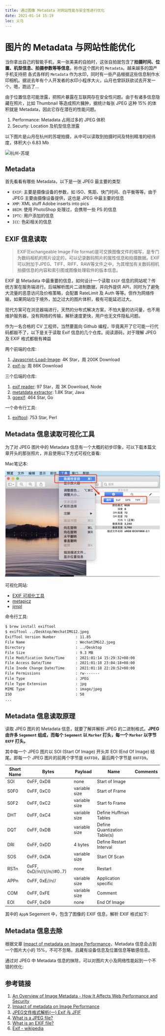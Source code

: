 ```yaml
---
title: 通过图像 Metadata 对网站性能与安全性进行优化
date: 2021-01-14 15:19
loc: 义乌
---
```


#  图片的 Metadata 与网站性能优化

当你拿出自己的智能手机，来一张美美的自拍时，这张自拍就包含了**拍摄时间、位置、机型信息、拍摄参数等等信息**，称作这个图片的 `Metadata`。越来越多的国产手机支持把 各式各样的 `Metadata` 作为水印，同时有一些产品根据这些信息制作水印相机。据说去年有个人开发者的水印小程序大火，山月也曾跃跃欲试去开发一个。嗯，跑远了...

由于位置信息可能泄露，把照片暴露在互联网存在安全性问题。由于有诸多信息隐藏在照片，比如 Thumbnail 等造成照片臃肿，据统计每张 JPEG 这种 15% 的体积就是 Metadata，因此它存在潜在的性能问题。

1. Performance: Metadata 占用过多的 JPEG 体积
1. Securty: Location 及机型信息泄露

以下图片是山月在杭州的苏堤拍摄，从中可以读取到拍摄时间及特别精准的经纬度，体积大小 6.83 Mb

![杭州-苏堤](./assets/hang-sudi.jpeg)
## Metadata

首先看看有哪些 Metadata，以下是一张 JPEG 最主要的类型

+ `EXIF`: 主要是摄像设备的参数，如 ISO、焦距、快门时间、白平衡等等。由于 JPEG 主要由摄像设备提供，这也是 JPEG 中最主要的信息
+ `XMP`: XML stuff Adobe inserts into pics
+ `8BIM`: 使用 PhotoShop 处理过，会携带一些 PS 的信息
+ `IPTC`: 用户添加的信息
+ `ICC`: 色彩相关的信息

## EXIF 信息读取

> EXIF(Exchangeable Image File format)是可交换图像文件的缩写，是专门为数码相机的照片设定的，可以记录数码照片的属性信息和拍摄数据。EXIF可以附加于JPEG、TIFF、RIFF、RAW等文件之中，为其增加有关数码相机拍摄信息的内容和索引图或图像处理软件的版本信息。

EXIF 是 Metadata 中最重要的信息，如何设计一个读取 `EXIF` 信息的网站呢？传统方案在服务端进行。后端解析图片二进制数据，并向外提供 API，同时为了避免大流量的恶意访问及价格策略，会配置 RateLimit 及 Auth 等等。但作为网络传输，如果网站位于境外，加之过大的图片体积，极有可能延迟过大。

现代方案可在浏览器端进行，天然的分布式解决方案，不怕大量的访问量，也不用维护服务器，没有网络的传输，解析速度更快，用户也无文件隐私问题。

作为一名合格的 CV 工程师，当然要面向 Github 编程，毕竟离开了它可能一行代码都敲不了，以下是关于读取 Exif 信息的几个仓库。阅读源码，对于理解 JPEG 及 EXIF 格式都极有裨益

两个前端的仓库:

1. [Javascript-Load-Image](https://github.com/blueimp/JavaScript-Load-Image): 4K Star，周 200K Download
1. [exif-js](https://www.npmjs.com/package/exif-js): 周 86K Download

三个后端的仓库:

1. [exif reader](https://github.com/devongovett/exif-reader): 97 Star，周 3K Download, Node
1. [metatdata extractor](https://github.com/drewnoakes/metadata-extractor): 1.8K Star, Java
1. [goexif](https://github.com/rwcarlsen/goexif): 464 Star, Go

一个命令行工具:

1. [exiftool](https://github.com/exiftool/exiftool): 753 Star, Perl

## Metadata 信息读取可视化工具

为了对 JPEG 图片中的 Metadata 信息有一个大概的初步印象，可以下载本篇文章开头的那张照片，并且使用以下方式可视化查看:

Mac笔记本:

![在 Mac 上读取 Metadata 信息](./assets/hang-exif-sudi.png)

可视化网站:

+ [EXIF 可视化工具](https://devtools.tech/exif)
+ [metapicz](http://metapicz.com/)
+ [jimpl](https://jimpl.com/)

命令行工具:

``` bash
$ brew install exiftool
$ exiftool ../Desktop/WechatIMG12.jpeg 
ExifTool Version Number         : 11.85
File Name                       : WechatIMG12.jpeg
Directory                       : ../Desktop
File Size                       : 9.3 MB
File Modification Date/Time     : 2021:01:14 15:29:32+08:00
File Access Date/Time           : 2021:01:18 23:04:18+08:00
File Inode Change Date/Time     : 2021:01:18 22:28:52+08:00
File Permissions                : rw-------
File Type                       : JPEG
File Type Extension             : jpg
MIME Type                       : image/jpeg
ISO                             : 50
...
```

## Metadata 信息读取原理

读取 JPEG 图片的 Metadata 信息，就要了解并解析 JPEG 的二进制格式。**JPEG 由许多 `Segement` 组成，而每个 `Segement` 以 `Marker` 打头，每一个 `Marker` 以字节 `0XFF` 打头。**

其中每一个 JPEG 图片以 SOI (Start Of Image) 开头并 EOI (End Of Image) 结尾。即每一个 JPEG 图片的前两个字节是 `0XFFD8`，最后两个字节是 `0XFFD9`。

| Short Name | Bytes | Payload | Name | Comments |
| --- | --- | --- | --- | --- |
| SOI | 0xFF, 0xD8 | none | Start of Image |  |
| S0F0 | 0xFF, 0xC0 | variable size | Start of Frame |  |
| S0F2 | 0xFF, 0xC2 | variable size | Start fo Frame |  |
| DHT | 0xFF, 0xC4 | variable size | Define Huffman Tables |  |
| DQT | 0xFF, 0xDB | variable size | Define Quantization Table(s) |  |
| DRI | 0xFF, 0xDD | 4 bytes | Define Restart Interval |  |
| SOS | 0xFF, 0xDA | variable size | Start Of Scan |  |
| RSTn | 0xFF, 0xD//n//(//n//#0..7) | none | Restart |  |
| APPn | 0xFF, 0xE//n// | variable size | Application specific |  |
| COM | 0xFF, 0xFE | variable size | Comment |  |
| EOI | 0xFF, 0xD9 | none | End Of Image |  |

其中的 `AppN` Segement 中，包含了图像的 EXIF 信息，解析 EXIF 格式如下:

## Metadata 信息去除

根据文章 [Impact of metadata on Image Performance](https://dexecure.com/blog/impact-of-metadata-on-image-performance/)，Metadata 信息会占到一个图片大小的 15%，不可不忽略，且藏有设备信息及位置信息等敏感信息。

通过对 JPEG 中 Metadata 信息的抹除，可以对图片大小及网络性能起到一个不错的优化:
## 参考链接

1. [An Overview of Image Metadata - How It Affects Web Performance and Security](https://www.keycdn.com/blog/image-metadata)
1. [Impact of metadata on Image Performance](https://dexecure.com/blog/impact-of-metadata-on-image-performance/)
1. [JPEG文件格式解析(一) Exif 与 JFIF](https://cloud.tencent.com/developer/article/1427939)
1. [What is a JPEG file?](https://docs.fileformat.com/image/jpeg/)
1. [What is an EXIF file?](https://docs.fileformat.com/image/exif/)
1. [Exif - wikipedia](https://en.wikipedia.org/wiki/Exif)
